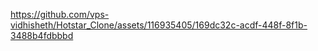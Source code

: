 

https://github.com/vps-vidhisheth/Hotstar_Clone/assets/116935405/169dc32c-acdf-448f-8f1b-3488b4fdbbbd

